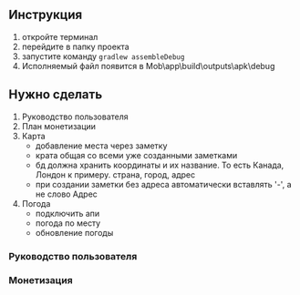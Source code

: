## Инструкция
1. откройте терминал
2. перейдите в папку проекта
3. запустите команду
`gradlew assembleDebug `
4. Исполняемый файл появится в Mob\app\build\outputs\apk\debug


## Нужно сделать
1. Руководство пользователя
2. План монетизации
3. Карта
   - добавление места через заметку
   - крата общая со всеми уже созданными заметками
   - бд должна хранить координаты и их название. То есть Канада, Лондон к примеру. страна, город, адрес
   - при создании заметки без адреса автоматически вставлять '-', а не слово Адрес
4. Погода
   - подключить апи
   - погода по месту
   - обновление погоды 

### Руководство пользователя


### Монетизация

